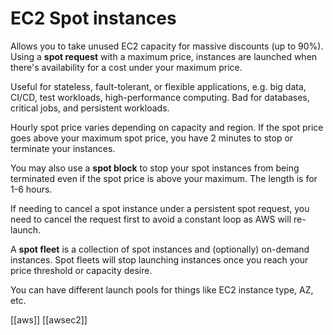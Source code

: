 # EC2 Spot instances

Allows you to take unused EC2 capacity for massive discounts (up to 90%). Using a **spot request** with a maximum price, instances are launched when there's availability for a cost under your maximum price.

Useful for stateless, fault-tolerant, or flexible applications, e.g. big data, CI/CD, test workloads, high-performance computing.
Bad for databases, critical jobs, and persistent workloads.

Hourly spot price varies depending on capacity and region. If the spot price goes above your maximum spot price, you have 2 minutes to stop or terminate your instances.

You may also use a **spot block** to stop your spot instances from being terminated even if the spot price is above your maximum. The length is for 1-6 hours.

If needing to cancel a spot instance under a persistent spot request, you need to cancel the request first to avoid a constant loop as AWS will re-launch.

A **spot fleet** is a collection of spot instances and (optionally) on-demand instances. Spot fleets will stop launching instances once you reach your price threshold or capacity desire.

You can have different launch pools for things like EC2 instance type, AZ, etc. 

[[aws]]
[[awsec2]]